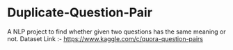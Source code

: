 # Duplicate-Question-Pair
A NLP project to find whether given two questions has the same meaning or not.
Dataset Link :- https://www.kaggle.com/c/quora-question-pairs
